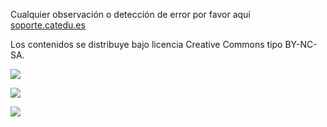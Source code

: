 Cualquier observación o detección de error por favor aquí [soporte.catedu.es](http://soporte.catedu.es/)

Los contenidos se distribuye bajo licencia Creative Commons tipo BY-NC-SA.

![](https://raw.githubusercontent.com/catedu/faq-aularagon/masterhttps://catedu.gitbooks.io/faq-aularagon/content/assets/Educacion_color.gif)

![](https://raw.githubusercontent.com/catedu/faq-aularagon/masterhttps://catedu.gitbooks.io/faq-aularagon/content/assets/catedulogo.png)

![](https://raw.githubusercontent.com/catedu/faq-aularagon/masterhttps://catedu.gitbooks.io/faq-aularagon/content/assets/creative-commons-imagesBYSANC.png)

